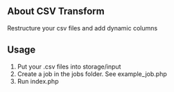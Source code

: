 ## About CSV Transform

Restructure your csv files and add dynamic columns

## Usage

1. Put your .csv files into storage/input
2. Create a job in the jobs folder. See example_job.php
3. Run index.php